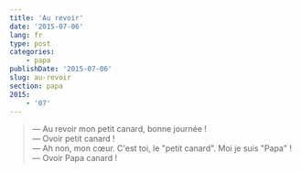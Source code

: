 ```yaml
---
title: 'Au revoir'
date: '2015-07-06'
lang: fr
type: post
categories:
    - papa
publishDate: '2015-07-06'
slug: au-revoir
section: papa
2015:
    - '07'
---
```


> — Au revoir mon petit canard, bonne journée !  
> — Ovoir petit canard !  
> — Ah non, mon cœur. C'est toi, le "petit canard". Moi je suis "Papa" !  
> — Ovoir Papa canard !

